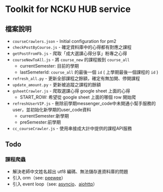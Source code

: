 # Toolkit for NCKU HUB service

## 檔案說明

* `courseCrawlers.json` - Initial configuration for pm2
* `checkPostByCourse.js` - 確定資料庫中的心得都有對應之課程
* `getPostFromFb.js` - 爬取「成大選課心得分享」粉專之心得
* `courseNewToAll.js` - 將 `course_new` 的課程搬到 `course_all`
  * currentSemester: 目前的學期
  * lastSemeterId: `course_all` 的最後一個 `id` ( 上學期最後一個課程的 `id` )
* `refresh_all.py` - 更新全部課程之餘額，確定有無加開、停開課程
* `update_amount.py` - 更新被追蹤之課程的餘額
* `gsheetCrawler.js` - 爬取選課心得 google sheet 上面的心得
  * START_ROW: 希望從 google sheet 上面的哪個 row 開始爬
* `refreshUserVIP.js` - 刪除前學期messenger_code中未開通小幫手服務的user，並初始化新學期的user_code資料
  * currentSemester:新學期
  * preSemester:前學期
* `cc_courseCrawler.js` - 使用串接成大計中提供的課程API服務

## Todo

### 課程爬蟲

* 解決老師中文姓名超出 utf8 編碼、無法儲存進資料庫的問題
* 引入 orm（see: [peewee](https://github.com/coleifer/peewee)）
* 引入 event loop（see: [asyncio](https://www.itread01.com/article/1530932649.html)、[aiohttp](https://aiohttp.readthedocs.io/en/stable/client_quickstart.html)）
